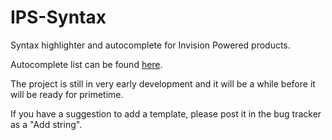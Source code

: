 IPS-Syntax
==========
Syntax highlighter and autocomplete for Invision Powered products.

Autocomplete list can be found <a href="https://github.com/Skullmonkey/IPS-Syntax/wiki/Autocomplete-List">here</a>.

The project is still in very early development and it will be a while before it will be ready for primetime.

If you have a suggestion to add a template, please post it in the bug tracker as a "Add string".
